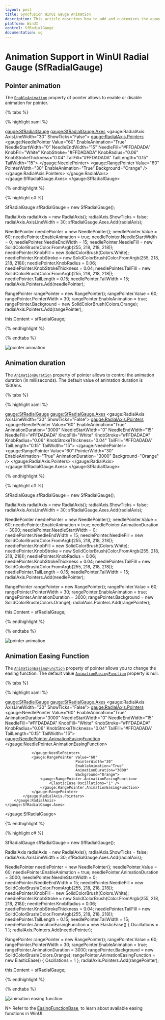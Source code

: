 ```yaml
---
layout: post
title: Syncfusion WinUI Gauge Animation
description: This article describes how to add and customizes the appearence gauge annotation of radial gauge control in WinUI platform
platform: WinUI
control: SfRadialGauge
documentation: ug
---
```


# Animation Support in WinUI Radial Gauge (SfRadialGauge)

## Pointer animation

The [`EnableAnimation`](https://help.syncfusion.com/cr/winui/Syncfusion.UI.Xaml.Gauges.GaugePointer.html#Syncfusion_UI_Xaml_Gauges_GaugePointer_EnableAnimation) property of pointer allows to enable or disable animation for pointer.

{% tabs %}

{% highlight xaml %}

<gauge:SfRadialGauge>
    <gauge:SfRadialGauge.Axes>
        <gauge:RadialAxis AxisLineWidth="30"
                          ShowTicks="False">
            <gauge:RadialAxis.Pointers>
                <gauge:NeedlePointer Value="60"
                                     EnableAnimation="True"
                                     NeedleStartWidth="0"
                                     NeedleEndWidth="15"
                                     NeedleFill="#FFDADADA"
                                     KnobFill="White"
                                     KnobStroke="#FFDADADA"
                                     KnobRadius="0.06"
                                     KnobStrokeThickness="0.04"
                                     TailFill="#FFDADADA"
                                     TailLength="0.15"
                                     TailWidth="15">
                </gauge:NeedlePointer>
                <gauge:RangePointer Value="60"
                                    PointerWidth="30"
                                    EnableAnimation="True"
                                    Background="Orange" />
            </gauge:RadialAxis.Pointers>
        </gauge:RadialAxis>
    </gauge:SfRadialGauge.Axes>
</gauge:SfRadialGauge>

{% endhighlight %}

{% highlight c# %}

SfRadialGauge sfRadialGauge = new SfRadialGauge();

RadialAxis radialAxis = new RadialAxis();
radialAxis.ShowTicks = false;
radialAxis.AxisLineWidth = 30;
sfRadialGauge.Axes.Add(radialAxis);

NeedlePointer needlePointer = new NeedlePointer();
needlePointer.Value = 60;
needlePointer.EnableAnimation = true;
needlePointer.NeedleStartWidth = 0;
needlePointer.NeedleEndWidth = 15;
needlePointer.NeedleFill = new SolidColorBrush(Color.FromArgb(255, 218, 218, 218));
needlePointer.KnobFill = new SolidColorBrush(Colors.White);
needlePointer.KnobStroke = new SolidColorBrush(Color.FromArgb(255, 218, 218, 218));
needlePointer.KnobRadius = 0.06;
needlePointer.KnobStrokeThickness = 0.04;
needlePointer.TailFill = new SolidColorBrush(Color.FromArgb(255, 218, 218, 218));
needlePointer.TailLength = 0.15;
needlePointer.TailWidth = 15;
radialAxis.Pointers.Add(needlePointer);

RangePointer rangePointer = new RangePointer();
rangePointer.Value = 60;
rangePointer.PointerWidth = 30;
rangePointer.EnableAnimation = true;
rangePointer.Background = new SolidColorBrush(Colors.Orange);
radialAxis.Pointers.Add(rangePointer);

this.Content = sfRadialGauge;

{% endhighlight %}

{% endtabs %}

![pointer animation](images/animation/animation.gif)

## Animation duration

The [`AnimationDuration`](https://help.syncfusion.com/cr/winui/Syncfusion.UI.Xaml.Gauges.GaugePointer.html#Syncfusion_UI_Xaml_Gauges_GaugePointer_AnimationDuration) property of pointer allows to control the animation duration (in milliseconds). The default value of animation duration is 1500ms.

{% tabs %}

{% highlight xaml %}

<gauge:SfRadialGauge>
    <gauge:SfRadialGauge.Axes>
        <gauge:RadialAxis AxisLineWidth="30"
                          ShowTicks="False">
            <gauge:RadialAxis.Pointers>
                <gauge:NeedlePointer Value="60"
                                     EnableAnimation="True"
                                     AnimationDuration="3000"
                                     NeedleStartWidth="0"
                                     NeedleEndWidth="15"
                                     NeedleFill="#FFDADADA"
                                     KnobFill="White"
                                     KnobStroke="#FFDADADA"
                                     KnobRadius="0.06"
                                     KnobStrokeThickness="0.04"
                                     TailFill="#FFDADADA"
                                     TailLength="0.15"
                                     TailWidth="15">
                </gauge:NeedlePointer>
                <gauge:RangePointer Value="60"
                                    PointerWidth="30"
                                    EnableAnimation="True"
                                    AnimationDuration="3000"
                                    Background="Orange" />
            </gauge:RadialAxis.Pointers>
        </gauge:RadialAxis>
    </gauge:SfRadialGauge.Axes>
</gauge:SfRadialGauge>

{% endhighlight %}

{% highlight c# %}

SfRadialGauge sfRadialGauge = new SfRadialGauge();

RadialAxis radialAxis = new RadialAxis();
radialAxis.ShowTicks = false;
radialAxis.AxisLineWidth = 30;
sfRadialGauge.Axes.Add(radialAxis);

NeedlePointer needlePointer = new NeedlePointer();
needlePointer.Value = 60;
needlePointer.EnableAnimation = true;
needlePointer.AnimationDuration = 3000;
needlePointer.NeedleStartWidth = 0;
needlePointer.NeedleEndWidth = 15;
needlePointer.NeedleFill = new SolidColorBrush(Color.FromArgb(255, 218, 218, 218));
needlePointer.KnobFill = new SolidColorBrush(Colors.White);
needlePointer.KnobStroke = new SolidColorBrush(Color.FromArgb(255, 218, 218, 218));
needlePointer.KnobRadius = 0.06;
needlePointer.KnobStrokeThickness = 0.04;
needlePointer.TailFill = new SolidColorBrush(Color.FromArgb(255, 218, 218, 218));
needlePointer.TailLength = 0.15;
needlePointer.TailWidth = 15;
radialAxis.Pointers.Add(needlePointer);

RangePointer rangePointer = new RangePointer();
rangePointer.Value = 60;
rangePointer.PointerWidth = 30;
rangePointer.EnableAnimation = true;
rangePointer.AnimationDuration = 3000;
rangePointer.Background = new SolidColorBrush(Colors.Orange);
radialAxis.Pointers.Add(rangePointer);

this.Content = sfRadialGauge;

{% endhighlight %}

{% endtabs %}

![pointer animation](images/animation/animation_duration.gif)

## Animation Easing Function

The [`AnimationEasingFunction`](https://help.syncfusion.com/cr/winui/Syncfusion.UI.Xaml.Gauges.GaugePointer.html#Syncfusion_UI_Xaml_Gauges_GaugePointer_AnimationEasingFunction) property of pointer allows you to change the easing function. The default value [`AnimationEasingFunction`](https://help.syncfusion.com/cr/winui/Syncfusion.UI.Xaml.Gauges.GaugePointer.html#Syncfusion_UI_Xaml_Gauges_GaugePointer_AnimationEasingFunction) property is null.

{% tabs %}

{% highlight xaml %}

<gauge:SfRadialGauge>
    <gauge:SfRadialGauge.Axes>
        <gauge:RadialAxis AxisLineWidth="30"
                          ShowTicks="False">
            <gauge:RadialAxis.Pointers>
                <gauge:NeedlePointer Value="60"
                                     EnableAnimation="True"
                                     AnimationDuration="3000"
                                     NeedleStartWidth="0"
                                     NeedleEndWidth="15"
                                     NeedleFill="#FFDADADA"
                                     KnobFill="White"
                                     KnobStroke="#FFDADADA"
                                     KnobRadius="0.06"
                                     KnobStrokeThickness="0.04"
                                     TailFill="#FFDADADA"
                                     TailLength="0.15"
                                     TailWidth="15">
                    <gauge:NeedlePointer.AnimationEasingFunction>
                        <ElasticEase Oscillations="1" />
                    </gauge:NeedlePointer.AnimationEasingFunction>

                </gauge:NeedlePointer>
                <gauge:RangePointer Value="60"
                                    PointerWidth="30"
                                    EnableAnimation="True"
                                    AnimationDuration="3000"
                                    Background="Orange">
                    <gauge:RangePointer.AnimationEasingFunction>
                        <ElasticEase Oscillations="1" />
                    </gauge:RangePointer.AnimationEasingFunction>
                </gauge:RangePointer>
            </gauge:RadialAxis.Pointers>
        </gauge:RadialAxis>
    </gauge:SfRadialGauge.Axes>
</gauge:SfRadialGauge>

{% endhighlight %}

{% highlight c# %}

SfRadialGauge sfRadialGauge = new SfRadialGauge();

RadialAxis radialAxis = new RadialAxis();
radialAxis.ShowTicks = false;
radialAxis.AxisLineWidth = 30;
sfRadialGauge.Axes.Add(radialAxis);

NeedlePointer needlePointer = new NeedlePointer();
needlePointer.Value = 60;
needlePointer.EnableAnimation = true;
needlePointer.AnimationDuration = 3000;
needlePointer.NeedleStartWidth = 0;
needlePointer.NeedleEndWidth = 15;
needlePointer.NeedleFill = new SolidColorBrush(Color.FromArgb(255, 218, 218, 218));
needlePointer.KnobFill = new SolidColorBrush(Colors.White);
needlePointer.KnobStroke = new SolidColorBrush(Color.FromArgb(255, 218, 218, 218));
needlePointer.KnobRadius = 0.06;
needlePointer.KnobStrokeThickness = 0.04;
needlePointer.TailFill = new SolidColorBrush(Color.FromArgb(255, 218, 218, 218));
needlePointer.TailLength = 0.15;
needlePointer.TailWidth = 15;
needlePointer.AnimationEasingFunction = new ElasticEase() { Oscillations = 1 };
radialAxis.Pointers.Add(needlePointer);

RangePointer rangePointer = new RangePointer();
rangePointer.Value = 60;
rangePointer.PointerWidth = 30;
rangePointer.EnableAnimation = true;
rangePointer.AnimationDuration = 3000;
rangePointer.Background = new SolidColorBrush(Colors.Orange);
rangePointer.AnimationEasingFunction = new ElasticEase() { Oscillations = 1 };
radialAxis.Pointers.Add(rangePointer);

this.Content = sfRadialGauge;

{% endhighlight %}

{% endtabs %}

![animation easing function](images/animation/animation_easingFunction.gif)

N> Refer to the [EasingFunctionBase](https://docs.microsoft.com/en-us/uwp/api/windows.ui.xaml.media.animation.easingfunctionbase), to learn about available easing functions in WinUI.
